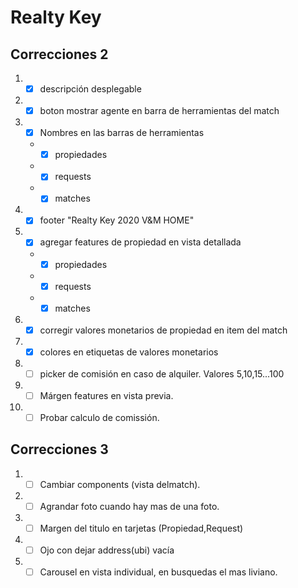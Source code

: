 # Realty Key

## Correcciones 2

1. - [x] descripción desplegable

2. - [X] boton mostrar agente en barra de herramientas del match

3. - [x] Nombres en las barras de herramientas
    - - [x]  propiedades
    - - [x]  requests
    - - [x]  matches
4. - [x] footer "Realty Key 2020 V&M HOME"

5. - [x] agregar features de propiedad en vista detallada
    - - [x]  propiedades
    - - [x]  requests
    - - [x]  matches
6. - [x] corregir valores monetarios de propiedad en item del match

7. - [x] colores en etiquetas de valores monetarios

8. - [ ] picker de comisión en caso de alquiler. Valores 5,10,15...100

9. - [ ] Márgen features en vista previa.

10. - [ ] Probar calculo de comissión.

## Correcciones 3

1. - [ ] Cambiar components (vista delmatch).

2. - [ ] Agrandar foto cuando hay mas de una foto.

3. - [ ] Margen del titulo en tarjetas (Propiedad,Request)

4. - [ ] Ojo con dejar address(ubi) vacía 

5. - [ ] Carousel en vista individual, en busquedas el mas liviano.
